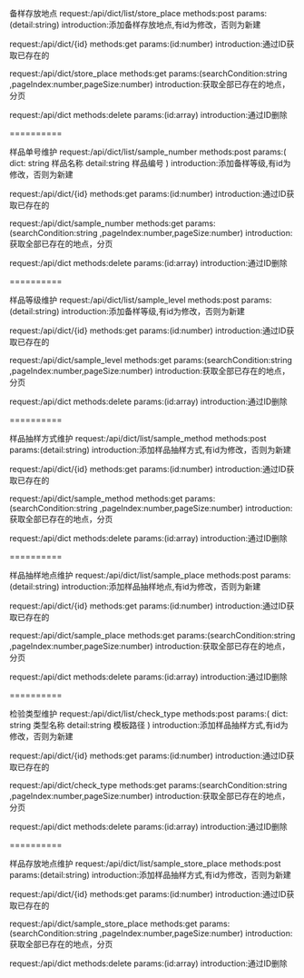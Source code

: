 备样存放地点
request:/api/dict/list/store_place
methods:post
params:(detail:string)
introduction:添加备样存放地点,有id为修改，否则为新建

request:/api/dict/{id}
methods:get
params:(id:number)
introduction:通过ID获取已存在的

request:/api/dict/store_place
methods:get
params:(searchCondition:string ,pageIndex:number,pageSize:number)
introduction:获取全部已存在的地点，分页

request:/api/dict
methods:delete
params:(id:array)
introduction:通过ID删除

==========

样品单号维护
request:/api/dict/list/sample_number
methods:post
params:(
dict: string  样品名称
detail:string 样品编号
)
introduction:添加备样等级,有id为修改，否则为新建

request:/api/dict/{id}
methods:get
params:(id:number)
introduction:通过ID获取已存在的

request:/api/dict/sample_number
methods:get
params:(searchCondition:string ,pageIndex:number,pageSize:number)
introduction:获取全部已存在的地点，分页

request:/api/dict
methods:delete
params:(id:array)
introduction:通过ID删除

==========

样品等级维护
request:/api/dict/list/sample_level
methods:post
params:(detail:string)
introduction:添加备样等级,有id为修改，否则为新建

request:/api/dict/{id}
methods:get
params:(id:number)
introduction:通过ID获取已存在的

request:/api/dict/sample_level
methods:get
params:(searchCondition:string ,pageIndex:number,pageSize:number)
introduction:获取全部已存在的地点，分页

request:/api/dict
methods:delete
params:(id:array)
introduction:通过ID删除

==========

样品抽样方式维护
request:/api/dict/list/sample_method
methods:post
params:(detail:string)
introduction:添加样品抽样方式,有id为修改，否则为新建

request:/api/dict/{id}
methods:get
params:(id:number)
introduction:通过ID获取已存在的

request:/api/dict/sample_method
methods:get
params:(searchCondition:string ,pageIndex:number,pageSize:number)
introduction:获取全部已存在的地点，分页

request:/api/dict
methods:delete
params:(id:array)
introduction:通过ID删除

==========

样品抽样地点维护
request:/api/dict/list/sample_place
methods:post
params:(detail:string)
introduction:添加样品抽样地点,有id为修改，否则为新建

request:/api/dict/{id}
methods:get
params:(id:number)
introduction:通过ID获取已存在的

request:/api/dict/sample_place
methods:get
params:(searchCondition:string ,pageIndex:number,pageSize:number)
introduction:获取全部已存在的地点，分页

request:/api/dict
methods:delete
params:(id:array)
introduction:通过ID删除

==========

检验类型维护
request:/api/dict/list/check_type
methods:post
params:(
dict: string  类型名称
detail:string 模板路径
)
introduction:添加样品抽样方式,有id为修改，否则为新建

request:/api/dict/{id}
methods:get
params:(id:number)
introduction:通过ID获取已存在的

request:/api/dict/check_type
methods:get
params:(searchCondition:string ,pageIndex:number,pageSize:number)
introduction:获取全部已存在的地点，分页

request:/api/dict
methods:delete
params:(id:array)
introduction:通过ID删除

==========

样品存放地点维护
request:/api/dict/list/sample_store_place
methods:post
params:(detail:string)
introduction:添加样品抽样方式,有id为修改，否则为新建

request:/api/dict/{id}
methods:get
params:(id:number)
introduction:通过ID获取已存在的

request:/api/dict/sample_store_place
methods:get
params:(searchCondition:string ,pageIndex:number,pageSize:number)
introduction:获取全部已存在的地点，分页

request:/api/dict
methods:delete
params:(id:array)
introduction:通过ID删除
